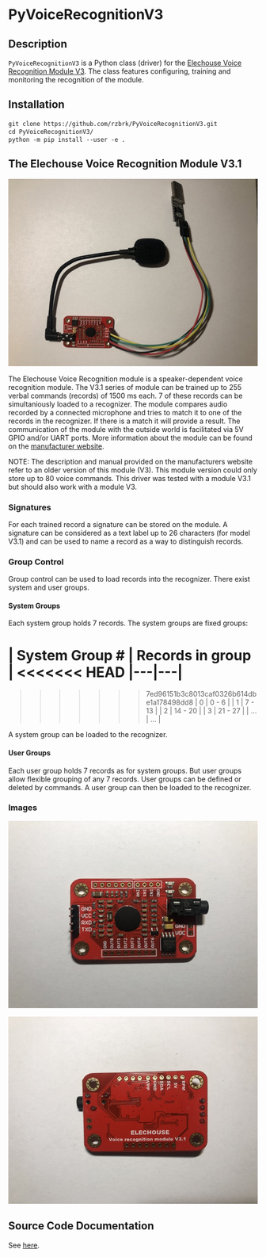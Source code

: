 # PyVoiceRecognitionV3

## Description
`PyVoiceRecognitionV3` is a Python class (driver) for the [Elechouse Voice
Recognition Module V3](https://www.elechouse.com/product/speak-recognition-voice-recognition-module-v3/). The class features configuring, training and monitoring the recognition of the module.

## Installation
```
git clone https://github.com/rzbrk/PyVoiceRecognitionV3.git
cd PyVoiceRecognitionV3/
python -m pip install --user -e .
```

## The Elechouse Voice Recognition Module V3.1

![Elechouse Voice Recognition Module V3.1](./assets/module_with_mic.jpg)

The Elechouse Voice Recognition module is a speaker-dependent voice recognition module. The V3.1 series of module can be trained up to 255 verbal commands (records) of 1500 ms each. 7 of these records can be simultaniously loaded to a recognizer. The module compares audio recorded by a connected microphone and tries to match it to one of the records in the recognizer. If there is a match it will provide a result. The communication of the module with the outside world is facilitated via 5V GPIO and/or UART ports. More information about the module can be found on the [manufacturer website](https://www.elechouse.com/product/speak-recognition-voice-recognition-module-v3/).

NOTE: The description and manual provided on the manufacturers website refer to
an older version of this module (V3). This module version could only store up
to 80 voice commands. This driver was tested with a module V3.1 but should also
work with a module V3.

### Signatures
For each trained record a signature can be stored on the module. A signature
can be considered as a text label up to 26 characters (for model V3.1) and can
be used to name a record as a way to distinguish records.

### Group Control
Group control can be used to load records into the recognizer. There exist
system and user groups.

#### System Groups
Each system group holds 7 records. The system groups are fixed groups:

| System Group # | Records in group |
<<<<<<< HEAD
|---|---|
=======
>>>>>>> 7ed96151b3c8013caf0326b614dbe1a178498dd8
| 0 | 0 - 6 |
| 1 | 7 - 13 |
| 2 | 14 - 20 |
| 3 | 21 - 27 |
| ... | ... |

A system group can be loaded to the recognizer.

#### User Groups
Each user group holds 7 records as for system groups. But user groups allow
flexible grouping of any 7 records. User groups can be defined or deleted by
commands. A user group can then be loaded to the recognizer.

### Images
![Elechouse Voice Recognition Module V3.1 - top side](./assets/module_top.jpg)

![Elechouse Voice Recognition Module V3.1 - bottom side](./assets/module_bottom.jpg)

## Source Code Documentation

See [here](docs/README.md).
